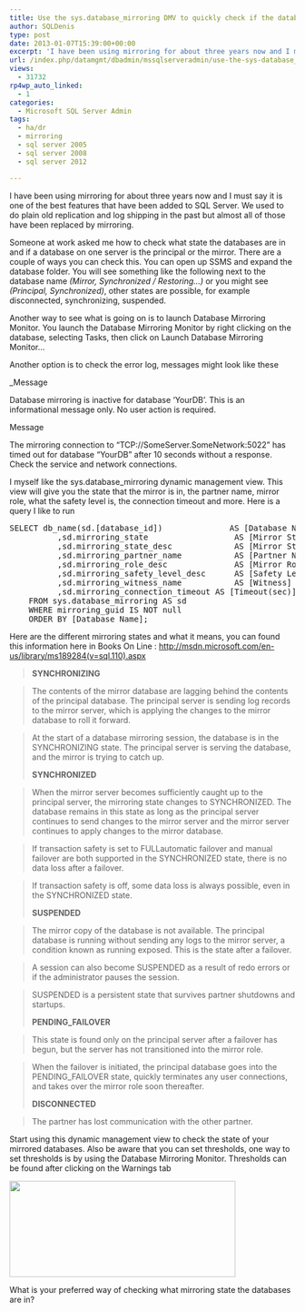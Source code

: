 ```yaml
---
title: Use the sys.database_mirroring DMV to quickly check if the databases are in principal or mirror role and what state they are in
author: SQLDenis
type: post
date: 2013-01-07T15:39:00+00:00
excerpt: 'I have been using mirroring for about three years now and I must say it is one of the best features that have been added to SQL Server. We used to do plain old replication and log shipping in the past but almost all of those have been replaced by mirror&hellip;'
url: /index.php/datamgmt/dbadmin/mssqlserveradmin/use-the-sys-database_mirroring-dmv/
views:
  - 31732
rp4wp_auto_linked:
  - 1
categories:
  - Microsoft SQL Server Admin
tags:
  - ha/dr
  - mirroring
  - sql server 2005
  - sql server 2008
  - sql server 2012

---
```

I have been using mirroring for about three years now and I must say it is one of the best features that have been added to SQL Server. We used to do plain old replication and log shipping in the past but almost all of those have been replaced by mirroring. 

Someone at work asked me how to check what state the databases are in and if a database on one server is the principal or the mirror. There are a couple of ways you can check this. You can open up SSMS and expand the database folder. You will see something like the following next to the database name _(Mirror, Synchronized / Restoring&#8230;)_ or you might see _(Principal, Synchronized)_, other states are possible, for example disconnected, synchronizing, suspended.

Another way to see what is going on is to launch Database Mirroring Monitor. You launch the Database Mirroring Monitor by right clicking on the database, selecting Tasks, then click on Launch Database Mirroring Monitor&#8230;

Another option is to check the error log, messages might look like these

_Message
  
Database mirroring is inactive for database &#8216;YourDB&#8217;. This is an informational message only. No user action is required.</p> 

Message
  
The mirroring connection to &#8220;TCP://SomeServer.SomeNetwork:5022&#8221; has timed out for database &#8220;YourDB&#8221; after 10 seconds without a response. Check the service and network connections.</em>

I myself like the sys.database_mirroring dynamic management view. This view will give you the state that the mirror is in, the partner name, mirror role, what the safety level is, the connection timeout and more. Here is a query I like to run

<pre>SELECT	db_name(sd.[database_id])              AS [Database Name]
		  ,sd.mirroring_state                  AS [Mirror State]
		  ,sd.mirroring_state_desc             AS [Mirror State] 
		  ,sd.mirroring_partner_name           AS [Partner Name]
		  ,sd.mirroring_role_desc              AS [Mirror Role]  
		  ,sd.mirroring_safety_level_desc      AS [Safety Level]
		  ,sd.mirroring_witness_name		   AS [Witness]
		  ,sd.mirroring_connection_timeout AS [Timeout(sec)]
    FROM sys.database_mirroring AS sd
    WHERE mirroring_guid IS NOT null
    ORDER BY [Database Name];</pre>

Here are the different mirroring states and what it means, you can found this information here in Books On Line : http://msdn.microsoft.com/en-us/library/ms189284(v=sql.110).aspx

> **SYNCHRONIZING**
  
> The contents of the mirror database are lagging behind the contents of the principal database. The principal server is sending log records to the mirror server, which is applying the changes to the mirror database to roll it forward.
  
> At the start of a database mirroring session, the database is in the SYNCHRONIZING state. The principal server is serving the database, and the mirror is trying to catch up.
> 
> **SYNCHRONIZED**
  
> When the mirror server becomes sufficiently caught up to the principal server, the mirroring state changes to SYNCHRONIZED. The database remains in this state as long as the principal server continues to send changes to the mirror server and the mirror server continues to apply changes to the mirror database.
  
> If transaction safety is set to FULLautomatic failover and manual failover are both supported in the SYNCHRONIZED state, there is no data loss after a failover.
  
> If transaction safety is off, some data loss is always possible, even in the SYNCHRONIZED state.
> 
> **SUSPENDED**
  
> The mirror copy of the database is not available. The principal database is running without sending any logs to the mirror server, a condition known as running exposed. This is the state after a failover.
  
> A session can also become SUSPENDED as a result of redo errors or if the administrator pauses the session.
  
> SUSPENDED is a persistent state that survives partner shutdowns and startups.
> 
> **PENDING_FAILOVER**
  
> This state is found only on the principal server after a failover has begun, but the server has not transitioned into the mirror role.
  
> When the failover is initiated, the principal database goes into the PENDING_FAILOVER state, quickly terminates any user connections, and takes over the mirror role soon thereafter.
> 
> **DISCONNECTED**
  
> The partner has lost communication with the other partner. 

Start using this dynamic management view to check the state of your mirrored databases. Also be aware that you can set thresholds, one way to set thresholds is by using the Database Mirroring Monitor. Thresholds can be found after clicking on the Warnings tab 

[<img alt="" src="/wp-content/uploads/blogs/DataMgmt/Denis/MirroringThresholds.PNG?mtime=1357579980" width="398" height="169" />][1]

What is your preferred way of checking what mirroring state the databases are in?

 [1]: /wp-content/uploads/blogs/DataMgmt/Denis/MirroringThresholds.PNG?mtime=1357579980
